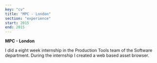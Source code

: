 ```yaml
---
key: "cv"
title: "MPC - London"
section: "experience"
start: 2015
end: 2015
---
```

**MPC - London**

I did a eight week internship in the Production Tools team of the Software department. During the internship I created a web based asset browser.
